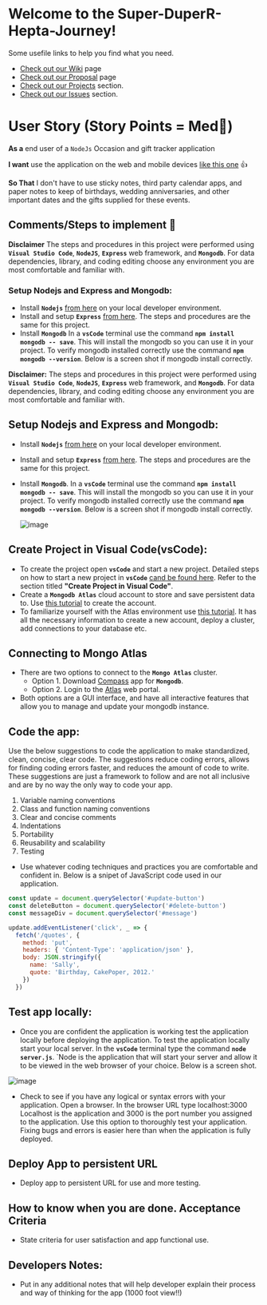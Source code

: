# **Welcome to the Super-DuperR-Hepta-Journey!**
Some usefile links to help you find what you need.
- [Check out our Wiki](https://github.com/cheddarmonk/super-duper-hepta-journey/wiki) page
- [Check out our Proposal](https://github.com/cheddarmonk/super-duper-hepta-journey/blob/main/Proposal.md) page
- [Check out our Projects](https://github.com/cheddarmonk/super-duper-hepta-journey/projects/1) section.
- [Check out our Issues](https://github.com/cheddarmonk/super-duper-hepta-journey/issues) section.

# User Story (Story Points = Med👕)
**As a** end user of a `NodeJs` Occasion and gift tracker application  

**I want** use the application on the web and mobile devices [like this one](https://super-duper-hepta-journey.herokuapp.com/) 👍

**So That** I don't have to use sticky notes, third party calendar apps, and paper notes to keep of birthdays, wedding anniversaries, and other important dates and the gifts supplied for these events.

## Comments/Steps to implement 🥇
**Disclaimer**  The steps and procedures in this project were performed using **`Visual Studio Code`**, **`NodeJS`**, **`Express`** web framework, and **`Mongodb`**.  For data dependencies, library, and coding editing choose any environment you are most comfortable and familiar with.
### Setup Nodejs and Express and Mongodb:
- Install **`Nodejs`** [from here]( https://nodejs.org/en/download/) on your local developer environment.  
-  Install and setup **`Express`** [from here]( https://github.com/04banshee/Dev-Training-Lab-ALPHA). The steps and procedures are the same for this project.
- Install **`Mongodb`**  In a **`vsCode`** terminal use the command **`npm install mongodb -- save`**.  This will install the mongodb so you can use it in your project.  To verify mongodb installed correctly use the command **`npm mongodb --version`**.  Below is a screen shot if mongodb install correctly.


**Disclaimer:**  The steps and procedures in this project were performed using **`Visual Studio Code`**, **`NodeJS`**, **`Express`** web framework, and **`Mongodb`**.  For data dependencies, library, and coding editing choose any environment you are most comfortable and familiar with.

## Setup Nodejs and Express and Mongodb:
- Install **`Nodejs`** [from here]( https://nodejs.org/en/download/) on your local developer environment.  
-  Install and setup **`Express`** [from here]( https://github.com/04banshee/Dev-Training-Lab-ALPHA). The steps and procedures are the same for this project.
- Install **`Mongodb`**.  In a **`vsCode`** terminal use the command **`npm install mongodb -- save`**.  This will install the mongodb so you can use it in your project.  To verify mongodb installed correctly use the command **`npm mongodb --version`**.  Below is a screen shot if mongodb install correctly.

    ![image](https://user-images.githubusercontent.com/54637063/140946556-e7f2b296-875a-4341-a17c-cac30d50457c.png)

## Create Project in Visual Code(vsCode):
- To create the project open **`vsCode`** and start a new project.  Detailed steps on how to start a new project in **`vsCode`**  [cand be found here]( https://github.com/04banshee/Dev-Training-Lab-ALPHA). Refer to the section titled **"Create Project in Visual Code"**.
- Create a **`Mongodb Atlas`** cloud account to store and save persistent data to.  Use [this tutorial]( https://docs.atlas.mongodb.com/tutorial/create-atlas-account/) to create the account. 
- To familiarize yourself with the Atlas environment use [this tutorial]( https://docs.atlas.mongodb.com/getting-started/).  It has all the necessary information to create a new account, deploy a cluster, add connections to your database etc.  

## Connecting to Mongo Atlas
- There are two options to connect to the **`Mongo Atlas`** cluster. 
    - Option 1.  Download [Compass]( https://www.mongodb.com/products/compass) app for **`Mongodb`**. 
    - Option 2.  Login to the [Atlas]( https://www.mongodb.com/cloud/atlas/lp/try2?utm_source=bing&utm_campaign=mdb_bs_americas_united_states_search_core_brand_atlas_desktop&utm_term=atlas%20mongodb&utm_medium=cpc_paid_search&utm_ad=e&utm_ad_campaign_id=415204521&msclkid=33b4ee957331158595db8f1ff0349636) web portal.  
-  Both options are a GUI interface, and have all interactive features that allow you to manage and update your mongodb instance.


## Code the app:
Use the below suggestions to code the application to make standardized, clean, concise, clear code.  The suggestions reduce coding errors, allows for finding coding errors faster, and reduces the amount of code to write.  These suggestions are just a framework to follow and are not all inclusive and are by no way the only way to code your app. 
1. Variable naming conventions
1. Class and function naming conventions
1. Clear and concise comments
1. Indentations
1. Portability
1. Reusability and scalability
1. Testing
- Use whatever coding techniques and practices you are comfortable and confident in.  Below is a snipet of JavaScript code used in our application.

```JavaScript
const update = document.querySelector('#update-button')
const deleteButton = document.querySelector('#delete-button')
const messageDiv = document.querySelector('#message')

update.addEventListener('click', _ => {
  fetch('/quotes', {
    method: 'put',
    headers: { 'Content-Type': 'application/json' },
    body: JSON.stringify({
      name: 'Sally',
      quote: 'Birthday, CakePoper, 2012.'
    })
  })
  ```


## Test app locally:
- Once you are confident the application is working test the application locally before deploying the application.  To test the application locally start your local server.  In the **`vsCode`** terminal type the command **`node server.js`**.  `Node is the application that will start your server and allow it to be viewed in the web browser of your choice.  Below is a screen shot.

![image](https://user-images.githubusercontent.com/54637063/140949455-dff9d14f-a671-4146-84c7-9381f2f22995.png)

- Check to see if you have any logical or syntax errors with your application.  Open a browser.  In the browser URL type localhost:3000  Localhost is the application and 3000 is the port number you assigned to the application.   Use this option to thoroughly test your application.  Fixing bugs and errors is easier here than when the application is fully deployed.

## Deploy App to persistent URL
- Deploy app to persistent URL for use and more testing.  

## How to know when you are done. Acceptance Criteria 
- State criteria for user satisfaction and app functional use.


## **Developers Notes:**
- Put in any additional notes that will help developer explain their process and way of thinking for the app (1000 foot view!!)


